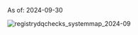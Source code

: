 As of: 2024-09-30

![registrydqchecks_systemmap_2024-09](https://github.com/user-attachments/assets/babf2539-ab9e-487a-8172-d7f2ab49ef96)

